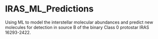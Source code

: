 # IRAS_ML_Predictions
Using ML to model the interstellar molecular abundances and predict new molecules for detection in source B of the binary Class 0 protostar IRAS 16293-2422. 
